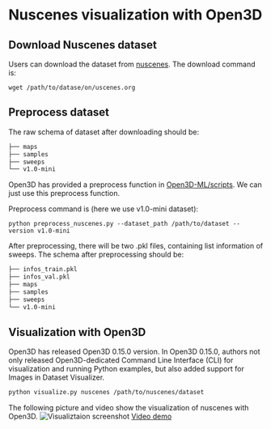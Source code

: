 # Nuscenes visualization with Open3D
## Download Nuscenes dataset
Users can download the dataset from [nuscenes](https://www.nuscenes.org/nuscenes).
The download command is: 
```
wget /path/to/datase/on/uscenes.org
```
## Preprocess dataset
The raw schema of dataset after downloading should be:
```bash
├── maps
├── samples
├── sweeps
└── v1.0-mini
```
Open3D has provided a preprocess function in [Open3D-ML/scripts](https://github.com/isl-org/Open3D-ML/tree/master/scripts). We can just use this preprocess function.

Preprocess command is (here we use v1.0-mini dataset):
```
python preprocess_nuscenes.py --dataset_path /path/to/dataset --version v1.0-mini
```
After preprocessing, there will be two .pkl files, containing list information of sweeps.
The schema after preprocessing should be:
```bash
├── infos_train.pkl
├── infos_val.pkl
├── maps
├── samples
├── sweeps
└── v1.0-mini
```
## Visualization with Open3D
Open3D has released Open3D 0.15.0 version. In Open3D 0.15.0, authors not only released Open3D-dedicated Command Line Interface (CLI) for visualization and running Python examples, but also added support for Images in Dataset Visualizer.

```bash
python visualize.py nuscenes /path/to/nuscenes/dataset
```
The following picture and video show the visualization of nuscenes with Open3D. 
![Visualiztaion screenshot](https://github.com/ShuchangLi/Nuscenes-visualization-Open3D/blob/main/img_folder/screenshot.png)
[Video demo](https://github.com/ShuchangLi/Nuscenes-visualization-Open3D/blob/main/img_folder/nuscenes_demo.mp4)

